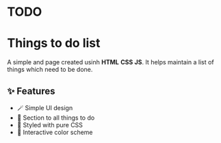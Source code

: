 # TODO

# Things to do list

A simple and page created usinh **HTML** **CSS** **JS**. It helps maintain a list of things which need to be done.

## ✨ Features
- 🪄 Simple UI design  
- 📖 Section to all things to do 
- 🎨 Styled with pure CSS   
- 🌌 Interactive color scheme 
